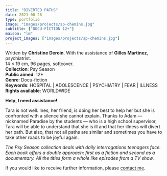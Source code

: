 ```yaml
---
title: "DIVERTED PATHS"
date: 2021-08-26
type: portfolio
image: "images/projects/sp-chemins.jpg"
subtitle: ["DOCU-FICTION 12+"]
maison: "lm"
project_images: ["images/projects/sp-chemins.jpg"]
---
```


Written by **Christine Deroin**.
With the assistance of **Gilles Martinez**, psychiatrist.   
14 × 19 cm, 96 pages, softcover.   
**Collection**: Psy Season   
**Public aimed**: 12+   
**Genre**: Docu-fiction      
**Keywords**: HOSPITAL | ADOLESCENCE | PSYCHIATRY | FEAR | ILLNESS      
**Rights available**: WORLDWIDE
  

 
**Help, I need assistance!**

Tara is not well.
Ines, her friend, is doing her best to help her but she is confronted with a silence she cannot explain.
Thanks to Adam — nicknamed Paradise by the students — who is a high school supervisor, Tara will be able to understand
that she is ill and that her illness will divert her path.
But also, that not all paths are similar and sometimes you have to take other roads to be joyful again. 





*The Psy Season collection deals with daily interrogations teenagers face. Each book offers a double approach: first as a fiction and second as a documentary. All the titles form a whole like episodes from a TV show.*   






If you would like to receive further information, please [contact me](mailto:melanie.guillaumin.edition@gmail.com).



